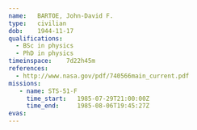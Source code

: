 ```yaml
---
name:	BARTOE, John-David F.
type:	civilian
dob:	1944-11-17
qualifications:
  - BSc in physics
  - PhD in physics
timeinspace:	7d22h45m
references:
  - http://www.nasa.gov/pdf/740566main_current.pdf
missions:
   - name: STS-51-F
     time_start:   1985-07-29T21:00:00Z
     time_end:     1985-08-06T19:45:27Z
evas:
---
```

